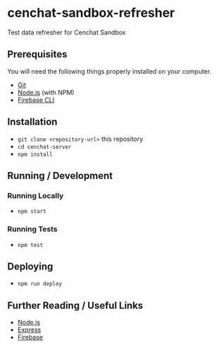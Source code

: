 # cenchat-sandbox-refresher

Test data refresher for Cenchat Sandbox

## Prerequisites

You will need the following things properly installed on your computer.

* [Git](https://git-scm.com/)
* [Node.js](https://nodejs.org/) (with NPM)
* [Firebase CLI](https://firebase.google.com/docs/cli/)

## Installation

* `git clone <repository-url>` this repository
* `cd cenchat-server`
* `npm install`

## Running / Development

### Running Locally

* `npm start`

### Running Tests

* `npm test`

## Deploying

* `npm run deploy`

## Further Reading / Useful Links

* [Node.js](https://nodejs.org/)
* [Express](https://expressjs.com/)
* [Firebase](https://firebase.google.com/)

